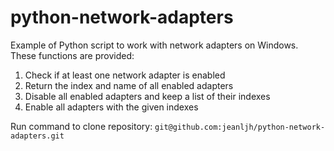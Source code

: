 # python-network-adapters

Example of Python script to work with network adapters on Windows. These functions are provided:

1. Check if at least one network adapter is enabled
2. Return the index and name of all enabled adapters
3. Disable all enabled adapters and keep a list of their indexes
4. Enable all adapters with the given indexes

Run command to clone repository: ```git@github.com:jeanljh/python-network-adapters.git```
